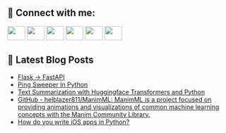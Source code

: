 ## 🔎 Connect with me:
[<img height="32" width="40" src="https://cdn.jsdelivr.net/npm/simple-icons@v5/icons/telegram.svg" />](https://t.me/bullbesh)
[<img height="32" width="40" src="https://cdn.jsdelivr.net/npm/simple-icons@v5/icons/vk.svg" />](https://vk.com/bullbesh)
[<img height="32" width="40" src="https://cdn.jsdelivr.net/npm/simple-icons@v5/icons/twitter.svg" />](https://twitter.com/bullbesh1)
[<img height="32" width="40" src="https://cdn.jsdelivr.net/npm/simple-icons@v5/icons/instagram.svg" />](https://www.instagram.com/bullbesh)
[<img height="32" width="40" src="https://cdn.jsdelivr.net/npm/simple-icons@v5/icons/reddit.svg" />](https://www.reddit.com/user/bullbesh)
[<img height="32" width="40" src="https://cdn.jsdelivr.net/npm/simple-icons@v5/icons/youtube.svg" />](https://www.youtube.com/channel/UCtfjRs6uzgq5mfm8S06WTcg)

## 📕 Latest Blog Posts
<!-- BLOG-POST-LIST:START -->
- [Flask -&gt; FastAPI](https://www.reddit.com/r/Python/comments/ubiv0a/flask_fastapi/)
- [Ping Sweeper In Python](https://www.reddit.com/r/Python/comments/ubhkg4/ping_sweeper_in_python/)
- [Text Summarization with Huggingface Transformers and Python](https://www.reddit.com/r/Python/comments/ubgv0x/text_summarization_with_huggingface_transformers/)
- [GitHub - helblazer811/ManimML: ManimML is a project focused on providing animations and visualizations of common machine learning concepts with the Manim Community Library.](https://www.reddit.com/r/Python/comments/ubfsl4/github_helblazer811manimml_manimml_is_a_project/)
- [How do you write iOS apps in Python?](https://www.reddit.com/r/Python/comments/ubehfi/how_do_you_write_ios_apps_in_python/)
<!-- BLOG-POST-LIST:END -->

